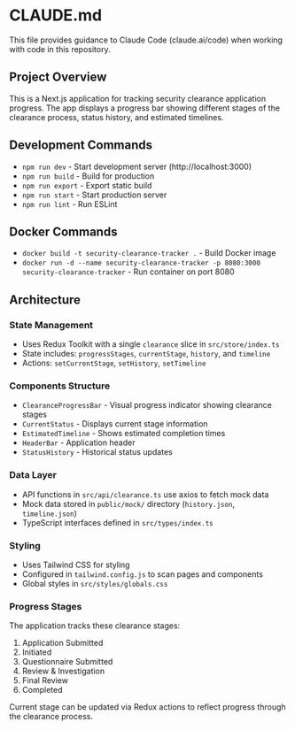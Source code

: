 # CLAUDE.md

This file provides guidance to Claude Code (claude.ai/code) when working with code in this repository.

## Project Overview

This is a Next.js application for tracking security clearance application progress. The app displays a progress bar showing different stages of the clearance process, status history, and estimated timelines.

## Development Commands

- `npm run dev` - Start development server (http://localhost:3000)
- `npm run build` - Build for production
- `npm run export` - Export static build
- `npm run start` - Start production server
- `npm run lint` - Run ESLint

## Docker Commands

- `docker build -t security-clearance-tracker .` - Build Docker image
- `docker run -d --name security-clearance-tracker -p 8080:3000 security-clearance-tracker` - Run container on port 8080

## Architecture

### State Management
- Uses Redux Toolkit with a single `clearance` slice in `src/store/index.ts`
- State includes: `progressStages`, `currentStage`, `history`, and `timeline`
- Actions: `setCurrentStage`, `setHistory`, `setTimeline`

### Components Structure
- `ClearanceProgressBar` - Visual progress indicator showing clearance stages
- `CurrentStatus` - Displays current stage information
- `EstimatedTimeline` - Shows estimated completion times
- `HeaderBar` - Application header
- `StatusHistory` - Historical status updates

### Data Layer
- API functions in `src/api/clearance.ts` use axios to fetch mock data
- Mock data stored in `public/mock/` directory (`history.json`, `timeline.json`)
- TypeScript interfaces defined in `src/types/index.ts`

### Styling
- Uses Tailwind CSS for styling
- Configured in `tailwind.config.js` to scan pages and components
- Global styles in `src/styles/globals.css`

### Progress Stages
The application tracks these clearance stages:
1. Application Submitted
2. Initiated
3. Questionnaire Submitted
4. Review & Investigation
5. Final Review
6. Completed

Current stage can be updated via Redux actions to reflect progress through the clearance process.